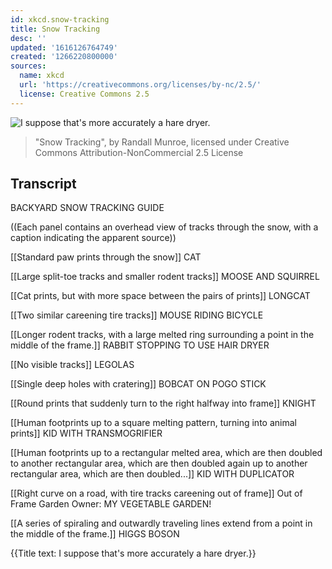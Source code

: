 ```yaml
---
id: xkcd.snow-tracking
title: Snow Tracking
desc: ''
updated: '1616126764749'
created: '1266220800000'
sources:
  name: xkcd
  url: 'https://creativecommons.org/licenses/by-nc/2.5/'
  license: Creative Commons 2.5
---
```

![I suppose that's more accurately a hare dryer.](https://imgs.xkcd.com/comics/snow_tracking.png)
> "Snow Tracking", by Randall Munroe, licensed under Creative Commons Attribution-NonCommercial 2.5 License

## Transcript
BACKYARD SNOW TRACKING GUIDE

((Each panel contains an overhead view of tracks through the snow, with a caption indicating the apparent source))

[[Standard paw prints through the snow]]
CAT

[[Large split-toe tracks and smaller rodent tracks]]
MOOSE AND SQUIRREL

[[Cat prints, but with more space between the pairs of prints]]
LONGCAT

[[Two similar careening tire tracks]]
MOUSE RIDING BICYCLE

[[Longer rodent tracks, with a large melted ring surrounding a point in the middle of the frame.]]
RABBIT STOPPING TO USE HAIR DRYER

[[No visible tracks]]
LEGOLAS

[[Single deep holes with cratering]]
BOBCAT ON POGO STICK

[[Round prints that suddenly turn to the right halfway into frame]]
KNIGHT

[[Human footprints up to a square melting pattern, turning into animal prints]]
KID WITH TRANSMOGRIFIER

[[Human footprints up to a rectangular melted area, which are then doubled to another rectangular area, which are then doubled again up to another rectangular area, which are then doubled...]]
KID WITH DUPLICATOR

[[Right curve on a road, with tire tracks careening out of frame]]
Out of Frame Garden Owner: MY VEGETABLE GARDEN!

[[A series of spiraling and outwardly traveling lines extend from a point in the middle of the frame.]]
HIGGS BOSON

{{Title text: I suppose that's more accurately a hare dryer.}}
